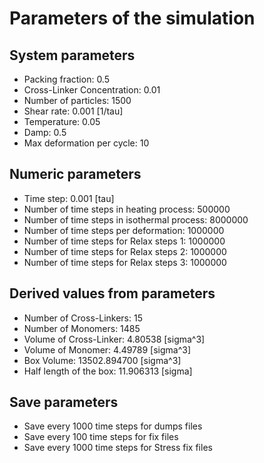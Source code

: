 # Parameters of the simulation

## System parameters 

- Packing fraction: 0.5
- Cross-Linker Concentration: 0.01
- Number of particles: 1500
- Shear rate: 0.001 [1/tau]
- Temperature: 0.05
- Damp: 0.5
- Max deformation per cycle: 10

 ## Numeric parameters 

- Time step: 0.001 [tau]
- Number of time steps in heating process: 500000
- Number of time steps in isothermal process: 8000000
- Number of time steps per deformation: 1000000
- Number of time steps for Relax steps 1: 1000000
- Number of time steps for Relax steps 2: 1000000
- Number of time steps for Relax steps 3: 1000000

 ## Derived values from parameters 

- Number of Cross-Linkers: 15
- Number of Monomers: 1485
- Volume of Cross-Linker: 4.80538 [sigma^3]
- Volume of Monomer: 4.49789 [sigma^3]
- Box Volume: 13502.894700 [sigma^3]
- Half length of the box: 11.906313 [sigma]

 ## Save parameters 

- Save every 1000 time steps for dumps files
- Save every 100 time steps for fix files
- Save every 1000 time steps for Stress fix files
